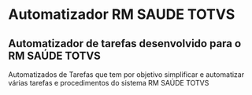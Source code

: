 # Automatizador RM SAUDE TOTVS
<h2>Automatizador de tarefas desenvolvido para o RM SAÚDE TOTVS</h2>
Automatizados de Tarefas que tem por objetivo simplificar e automatizar várias tarefas e procedimentos do sistema RM SAÚDE TOTVS
